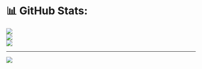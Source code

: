 # 📊 GitHub Stats:
![](https://github-readme-stats.vercel.app/api?username=janakniraula&theme=dark&hide_border=false&include_all_commits=false&count_private=false)<br/>
![](https://github-readme-streak-stats.herokuapp.com/?user=janakniraula&theme=dark&hide_border=false)<br/>
![](https://github-readme-stats.vercel.app/api/top-langs/?username=janakniraula&theme=dark&hide_border=false&include_all_commits=false&count_private=false&layout=compact)

---
[![](https://visitcount.itsvg.in/api?id=janakniraula&icon=0&color=0)](https://visitcount.itsvg.in)

<!-- Proudly created with GPRM ( https://gprm.itsvg.in ) -->
